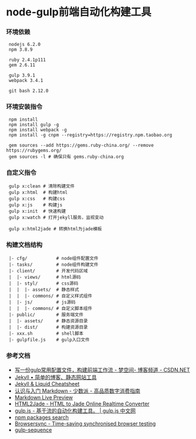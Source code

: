 # node-gulp前端自动化构建工具

###  环境依赖
```
 nodejs 6.2.0
 npm 3.8.9

 ruby 2.4.1p111
 gem 2.6.11

 gulp 3.9.1
 webpack 3.4.1

 git bash 2.12.0
```
### 环境安装指令
```
 npm install
 npm install gulp -g
 npm install webpack -g
 npm install -g cnpm --registry=https://registry.npm.taobao.org

 gem sources --add https://gems.ruby-china.org/ --remove https://rubygems.org/
 gem sources -l # 确保只有 gems.ruby-china.org
```
### 自定义指令
```
 gulp x:clean # 清除构建文件
 gulp x:html  # 构建html
 gulp x:css   # 构建css
 gulp x:js    # 构建js
 gulp x:init  # 快速构建
 gulp x:watch # 打开jekyll服务，监视变动

 gulp x:html2jade # 转换html为jade模板
```
### 构建文档结构
```
 |- cfg/           # node组件配置文件
 |- tasks/         # node组件构建文件
 |- client/        # 开发代码区域
 |  |- views/      # html源码
 |  |- styl/       # css源码
 |  |  |- assets/  # 静态样式
 |  |  |- commons/ # 自定义样式组件
 |  |- js/         # js源码
 |  |  |- commons/ # 自定义脚本组件
 |- public/        # 服务端文件
 |  |- assets/     # 静态资源目录
 |  |- dist/       # 构建资源目录
 |- xxx.sh         # shell脚本
 |- gulpfile.js    # gulp入口文件
```
### 参考文档

* [写一份gulp常用配置文件，构建前端工作流 - 梦空间- 博客频道 - CSDN.NET](http://blog.csdn.net/qq_15096707/article/details/54293203)
* [Jekyll • 简单的博客、静态网站工具](http://jekyll.com.cn/)
* [Jekyll & Liquid Cheatsheet](https://gist.github.com/smutnyleszek/9803727)
* [认识与入门 Markdown - 少数派 - 高品质数字消费指南](https://sspai.com/post/25137)
* [Markdown Live Preview](http://markdownlivepreview.com/)
* [HTML2Jade - HTML to Jade Online Realtime Converter](http://www.html2jade.org/)
* [gulp.js - 基于流的自动化构建工具。 | gulp.js 中文网](http://www.gulpjs.com.cn/)
* [npm packages search](https://www.npmjs.com/)
* [Browsersync - Time-saving synchronised browser testing](https://browsersync.io/)
* [gulp-sequence](https://www.npmjs.com/package/gulp-sequence)

<div style="height: 100px;"></div>